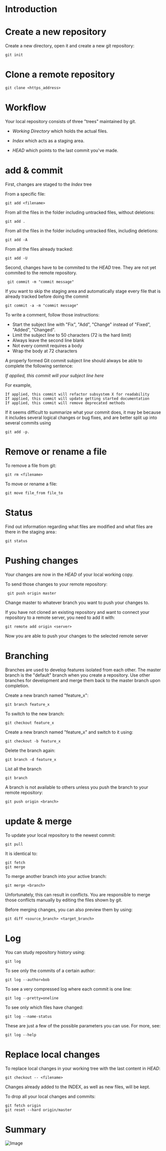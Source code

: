 Introduction
============



Create a new repository
=======================
Create a new directory, open it and create a new git repository:

    git init


Clone a remote repository
=========================

    git clone <https_address> 


Workflow
========

Your local repository consists of three "trees" maintained by git. 

* _Working Directory_ which holds the actual files. 

* _Index_ which acts as a staging area. 

* _HEAD_ which points to the last commit you've made.


add & commit
============

First, changes are staged to the _Index_ tree

From a specific file:

    git add <filename>

From all the files in the folder including untracked files, without deletions:
    
    git add .

From all the files in the folder including untracked files, including deletions:
    
    git add -A

From all the files already tracked:
    
    git add -U

Second, changes have to be commited to the _HEAD_ tree. They are not yet commited to the remote repository.

     git commit -m "commit message"

If you want to skip the staging area and automatically stage every file that is already tracked before doing the commit

    git commit -a -m "commit message"    

To write a comment, follow those instructions:

* Start the subject line with "Fix", "Add", "Change" instead of "Fixed", "Added", "Changed".
* Limit the subject line to 50 characters (72 is the hard limit)
* Always leave the second line blank
* Not every commit requires a body
* Wrap the body at 72 characters

A properly formed Git commit subject line should always be able to complete the following sentence: 

_If applied, this commit will your subject line here_

For example, 

    If applied, this commit will refactor subsystem X for readability
    If applied, this commit will update getting started documentation
    If applied, this commit will remove deprecated methods

If it seems difficult to summarize what your commit does, it may be because it includes several logical changes or bug fixes, and are better split up into several commits using
    
    git add -p.

Remove or rename a file
=======================

To remove a file from git:

    git rm <filename>

To move or rename a file:

    git move file_from file_to
    

Status
======

Find out information regarding what files are modified and what files are there in the staging area :

    git status


Pushing changes
===============

Your changes are now in the _HEAD_ of your local working copy. 

To send those changes to your remote repository:

     git push origin master
Change master to whatever branch you want to push your changes to. 

If you have not cloned an existing repository and want to connect your repository to a remote server, you need to add it with:

    git remote add origin <server>
Now you are able to push your changes to the selected remote server


Branching
=========

Branches are used to develop features isolated from each other. The master branch is the "default" branch when you create a repository. Use other branches for development and merge them back to the master branch upon completion.

Create a new branch named "feature_x":
    
    git branch feature_x

To switch to the new branch:

    git checkout feature_x 

Create a new branch named "feature_x" and switch to it using:

    git checkout -b feature_x

Delete the branch again:

    git branch -d feature_x

List all the branch

    git branch

A branch is not available to others unless you push the branch to your remote repository:

    git push origin <branch>


update & merge
==============

To update your local repository to the newest commit:

    git pull

It is identical to:
    
    git fetch
    git merge

To merge another branch into your active branch:

    git merge <branch>

Unfortunately, this can result in conflicts. You are responsible to merge those conflicts manually by editing the files shown by git.

Before merging changes, you can also preview them by using:

    git diff <source_branch> <target_branch>

Log
===

You can study repository history using:

    git log

To see only the commits of a certain author:

    git log --author=bob

To see a very compressed log where each commit is one line:

    git log --pretty=oneline

To see only which files have changed: 

    git log --name-status

These are just a few of the possible parameters you can use. For more, see:

    git log --help


Replace local changes
=====================

To replace local changes in your working tree with the last content in _HEAD_:

    git checkout -- <filename>
Changes already added to the INDEX, as well as new files, will be kept.

To drop all your local changes and commits:

    git fetch origin
    git reset --hard origin/master


Summary
=======

![Image](gitWorkflow.png "icon")
